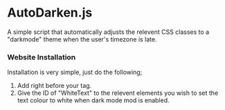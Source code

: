 # AutoDarken.js
A simple script that automatically adjusts the relevent CSS classes to a "darkmode" theme when the user's timezone is late.

### Website Installation
Installation is very simple, just do the following;
1. Add <code><script src="https://renovatesoftware.com:140/js/AutoDarken.js"> </script></code> right before your </body> tag.
2. Give the ID of "WhiteText" to the relevent elements you wish to set the text colour to white when dark mode mod is enabled. 
